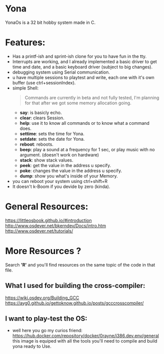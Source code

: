 # Yona
YonaOs is a 32 bit hobby system made in C.
# Features:
- Has a printf-ish and sprint-ish clone for you to have fun in the tty.
- Interrupts are working, and I already implemented a basic driver to get time and date, and a basic keyboard driver (subject to big changes).
- debugging system using Serial communication.
- u have multiple sessions to playtest and write, each one with it's own buffer (use ctrl+sessionIndex).
- simple Shell:
  > Commands are currently in beta and not fully tested, I'm planning for that after we got some memory allocation going.
  - **say**: is basicly echo.
  - **clear**: clears Session.
  - **help**: use it to know all commands or to know what a command does.
  - **settime**: sets the time for Yona.
  - **setdate**: sets the date for Yona.
  - **reboot**: reboots.
  - **beep**: play a sound at a frequency for 1 sec, or play music with no argument. (doesn't work on hardware)
  - **stack**: show stack values.
  - **peek**: get the value in the address u specify.
  - **poke**: changes the value in the address u specify.
  - **dump**: show you what's inside of your Memory.
- you can reboot your system using ctrl+shift+R
- It doesn't k-Boom if you devide by zero (kinda).
# General Resources:
https://littleosbook.github.io/#introduction  
http://www.osdever.net/bkerndev/Docs/intro.htm  
http://www.osdever.net/tutorials/  
# More Resources ?
Search **'R'** and you'll find resources on the same topic of the code in that file.
## What I used for building the cross-compiler:
https://wiki.osdev.org/Building_GCC    
https://ayg0.github.io/gettoknow.github.io/posts/gcccrosscompiler/
## I want to play-test the OS:
- well here you go my curios friend: https://hub.docker.com/repository/docker/0rayne/i386.dev.env/general   
this image is equiped with all the tools you'll need to compile and build yona ready to Use.
